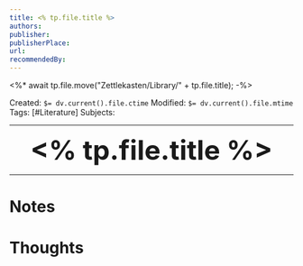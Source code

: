 ```yaml
---
title: <% tp.file.title %>
authors: 
publisher: 
publisherPlace: 
url: 
recommendedBy:
---
```


<%*
await tp.file.move("Zettlekasten/Library/" + tp.file.title);
-%>

Created: `$= dv.current().file.ctime`
Modified: `$= dv.current().file.mtime`
Tags: [#Literature]
Subjects: 
****

 <p align="center">
	<font size="9"><strong><% tp.file.title %></strong></font>
</p>

****

# Notes

# Thoughts
